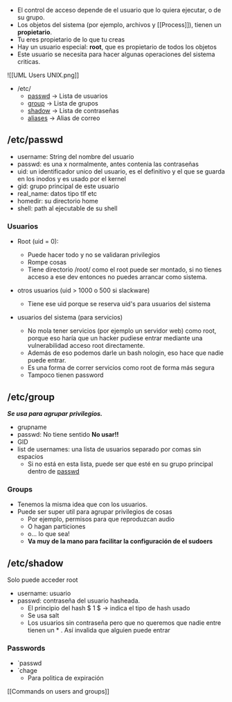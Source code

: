 - El control de acceso depende de el usuario que lo quiera ejecutar, o de su grupo.
- Los objetos del sistema (por ejemplo, archivos y [[Process]]), tienen un **propietario**.
- Tu eres propietario de lo que tu creas
- Hay un usuario especial: **root**, que es propietario de todos los objetos
- Este usuario se necesita para hacer algunas operaciones del sistema criticas.

![[UML Users UNIX.png]]
- /etc/
	- [passwd](#/etc/passwd) -> Lista de usuarios
	- [group](#/etc/group) -> Lista de grupos
	- [shadow](#/etc/shadow) -> Lista de contraseñas
	- [aliases](#/etc/aliases) -> Alias de correo 

## /etc/passwd

- username: String del nombre del usuario
- passwd: es una x normalmente, antes contenia las contraseñas
- uid: un identificador unico del usuario, es el definitivo y el que se guarda en los inodos y es usado por el kernel
- gid: grupo principal de este usuario
- real_name: datos tipo tlf etc
- homedir: su directorio home
- shell: path al ejecutable de su shell

### Usuarios
- Root (uid = 0):

	- Puede hacer todo y no se validaran privilegios
	- Rompe cosas
	- Tiene directorio /root/ como el root puede ser montado, si no tienes acceso a ese dev entonces no puedes arrancar como sistema.
- otros usuarios (uid > 1000 o 500 si slackware)
	- Tiene ese uid porque se reserva uid's para usuarios del sistema
- usuarios del sistema (para servicios)
	- No mola tener servicios (por ejemplo un servidor web) como root, porque eso haría que un hacker pudiese entrar mediante una vulnerabilidad acceso root directamente.
	- Además de eso podemos darle un bash nologin, eso hace que nadie puede entrar.
	- Es una forma de correr servicios como root de forma más segura
	- Tampoco tienen password


## /etc/group
***Se usa para agrupar privilegios.***
- grupname
- passwd: No tiene sentido **No usar!!**
- GID
- list de usernames: una lista de usuarios separado por comas sin espacios
	- Si no está en esta lista, puede ser que esté en su grupo principal dentro de [passwd](#/etc/passwd)
### Groups
- Tenemos la misma idea que con los usuarios.
- Puede ser super util para agrupar privilegios de cosas
	- Por ejemplo, permisos para que reproduzcan audio
	- O hagan particiones
	- o... lo que sea! 
	- **Va muy de la mano para facilitar la configuración de el sudoers**

## /etc/shadow
Solo puede acceder root
- username: usuario
- passwd: contraseña del usuario hasheada.
	- El principio del hash $ 1 $ -> indica el tipo de hash usado
	- Se usa salt
	- Los usuarios sin contraseña pero que no queremos que nadie entre tienen un * . Así invalida que alguien puede entrar

### Passwords
- `passwd
- `chage
	- Para politica de expiración

[[Commands on users and groups]]